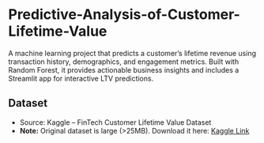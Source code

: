 # Predictive-Analysis-of-Customer-Lifetime-Value
A machine learning project that predicts a customer’s lifetime revenue using transaction history, demographics, and engagement metrics. Built with Random Forest, it provides actionable business insights and includes a Streamlit app for interactive LTV predictions.

## Dataset
- Source: Kaggle – FinTech Customer Lifetime Value Dataset  
- **Note:** Original dataset is large (>25MB). Download it here: [Kaggle Link](https://www.kaggle.com/datasets/harunrai/fintech-customer-life-time-value-ltv-dataset?utm_source=chatgpt.com)
